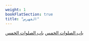 ```yaml
---
weight: 1
bookFlatSection: true
title: "الفهرس"
---
```


[باب الصلوات الخمس](_/_index.md)
[باب الصلوات الخمس](/_index.md)

<!-- [كتاب الطهارة](/_/kitab-al-tahara) -->

